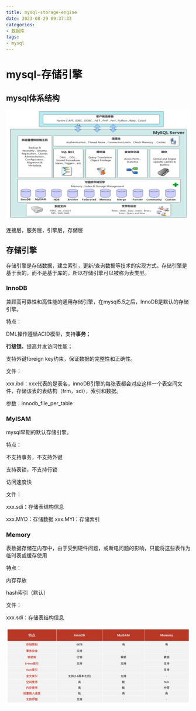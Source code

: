 ```yaml
---
title: mysql-storage-engine
date: 2023-08-29 09:37:33
categories:
- 数据库
tags:
- mysql
---
```


# mysql-存储引擎

## mysql体系结构

![image-20230829093941681](..\images\image-mysql体系结构.png)

连接层，服务层，引擎层，存储层

## 存储引擎

存储引擎是存储数据，建立索引，更新/查询数据等技术的实现方式。存储引擎是基于表的，而不是基于库的，所以存储引擎可以被称为表类型。

### InnoDB

兼顾高可靠性和高性能的通用存储引擎，在mysql5.5之后，InnoDB是默认的存储引擎。

特点：

DML操作遵循ACID模型，支持**事务**；

**行级锁**，提高并发访问性能；

支持外键foreign key约束，保证数据的完整性和正确性。

文件：

xxx.ibd：xxx代表的是表名，innoDB引擎的每张表都会对应这样一个表空间文件，存储该表的表结构（frm，sdi），索引和数据。

参数：innodb_file_per_table

### MyISAM

mysql早期的默认存储引擎。

特点：

不支持事务，不支持外键

支持表锁，不支持行锁

访问速度快

文件：

xxx.sdi：存储表结构信息

xxx.MYD：存储数据
xxx.MYI：存储索引

### Memory

表数据存储在内存中，由于受到硬件问题，或断电问题的影响，只能将这些表作为临时表或缓存使用

特点：

内存存放

hash索引（默认）

文件：

xxx.sdi：存储表结构信息

![image-20230829100341545](..\images\image-引擎特点.png)
